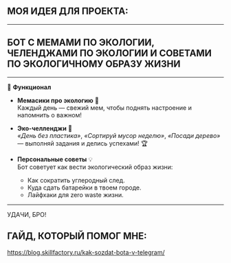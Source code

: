 ## МОЯ ИДЕЯ ДЛЯ ПРОЕКТА:
------------------------------------------------------------------------------------------
## БОТ С МЕМАМИ ПО ЭКОЛОГИИ, ЧЕЛЕНДЖАМИ ПО ЭКОЛОГИИ И СОВЕТАМИ ПО ЭКОЛОГИЧНОМУ ОБРАЗУ ЖИЗНИ
------------------------------------------------------------------------------------------
🚀 **Функционал**
- **Мемасики про экологию** 🎨  
  Каждый день — свежий мем, чтобы поднять настроение и напомнить о важном!  

- **Эко-челленджи** 📅  
  *«День без пластика»*, *«Сортируй мусор неделю»*, *«Посади дерево»* — выполняй задания и делись успехами! 🏆

- **Персональные советы** 💡  
  Бот советует как вести экологический образ жизни:  
  - Как сократить углеродный след.  
  - Куда сдать батарейки в твоем городе.  
  - Лайфхаки для zero waste жизни.
-------------------------------------------------------------------------------------------
УДАЧИ, БРО!
## ГАЙД, КОТОРЫЙ ПОМОГ МНЕ:
https://blog.skillfactory.ru/kak-sozdat-bota-v-telegram/
